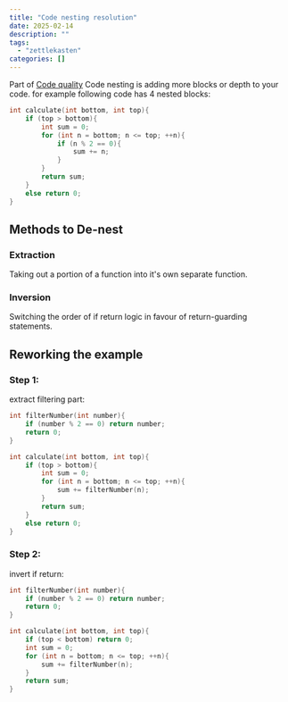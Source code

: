 ```yaml
---
title: "Code nesting resolution"
date: 2025-02-14
description: ""
tags: 
  - "zettlekasten"
categories: []
---
```


Part of [Code quality](Code%20quality)
Code nesting is adding more blocks or depth to your code. for example following code has 4 nested blocks:
```c
int calculate(int bottom, int top){
	if (top > bottom){
		int sum = 0;
		for (int n = bottom; n <= top; ++n){
			if (n % 2 == 0){
				sum += n;
			}
		}
		return sum;
	}
	else return 0;
}
```

## Methods to De-nest
### Extraction
Taking out a portion of a function into it's own separate function.
### Inversion
Switching the order of if return logic in favour of return-guarding statements.

## Reworking the example
### Step 1:
extract filtering part:
```c
int filterNumber(int number){
	if (number % 2 == 0) return number;
	return 0;
}

int calculate(int bottom, int top){
	if (top > bottom){
		int sum = 0;
		for (int n = bottom; n <= top; ++n){
			sum += filterNumber(n);
		}
		return sum;
	}
	else return 0;
}
```
### Step 2:
invert if return:
```c
int filterNumber(int number){
	if (number % 2 == 0) return number;
	return 0;
}

int calculate(int bottom, int top){
	if (top < bottom) return 0;
	int sum = 0;
	for (int n = bottom; n <= top; ++n){
		sum += filterNumber(n);
	}
	return sum;
}
```

